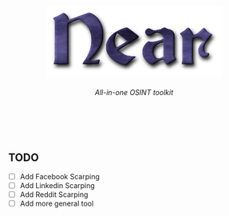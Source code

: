 <p align="center">
    <img src="logo.png">
</p>

 <h6><p align="center">
 All-in-one OSINT toolkit
</p></h6>
</p>

<br>

<p align="center">
  <img src="https://img.shields.io/badge/release-v0.0.1-141449" alt=""/>
  <img src="https://img.shields.io/badge/written in-python-141449" alt=""/>
  <img src="https://img.shields.io/badge/author-rdWei-141449" alt=""/>
</p>

<script src="https://asciinema.org/a/dpQoppGoU6SQzldA1DOHVhtmj.js" id="asciicast-dpQoppGoU6SQzldA1DOHVhtmj" async="true"></script>

## TODO

- [ ] Add Facebook Scarping 
- [ ] Add Linkedin Scarping  
- [ ] Add Reddit Scarping  
- [ ] Add more general tool
